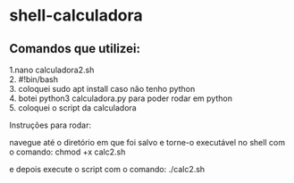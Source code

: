 # shell-calculadora
## Comandos que utilizei:

1.nano calculadora2.sh </br>
2. #!bin/bash </br>
3. coloquei sudo apt install caso não tenho python </br>
4. botei python3 calculadora.py para poder rodar em python </br>
5. coloquei o script da calculadora

Instruções para rodar:

navegue até o diretório em que foi salvo e torne-o executável no shell com o comando: chmod +x calc2.sh

e depois execute o script com o comando: ./calc2.sh

